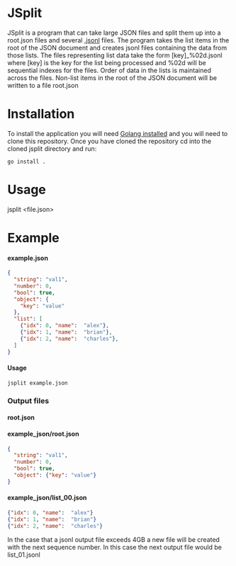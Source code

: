 # JSplit

JSplit is a program that can take large JSON files and split them up into a root.json files and several
[.jsonl](https://jsonlines.org) files. The program takes the list items in the root of the JSON document
and creates jsonl files containing the data from those lists.  The files representing list data take the
form [key]_%02d.jsonl where [key] is the key for the list being processed and %02d will be sequential indexes
for the files. Order of data in the lists is maintained across the files. Non-list items in the root of the JSON
document will be written to a file root.json

# Installation

To install the application you will need [Golang installed](https://go.dev/doc/install) and you will need to clone
this repository.  Once you have cloned the repository cd into the cloned jsplit directory and run:

`go install .`

# Usage

jsplit <file.json>

# Example

#### example.json
```json
{
  "string": "val1",
  "number": 0,
  "bool": true,
  "object": {
    "key": "value"
  },
  "list": [
    {"idx": 0, "name":  "alex"},
    {"idx": 1, "name":  "brian"},
    {"idx": 2, "name":  "charles"},
  ]
}
```

#### Usage

`jsplit example.json`

### Output files

#### root.json

#### example\_json/root.json

```json
{
  "string": "val1",
  "number": 0,
  "bool": true,
  "object": {"key": "value"}
}
```

#### example\_json/list\_00.json

```json lines
{"idx": 0, "name":  "alex"}
{"idx": 1, "name":  "brian"}
{"idx": 2, "name":  "charles"}
```

In the case that a jsonl output file exceeds 4GB a new file will be created with the next sequence number. In this case
the next output file would be list\_01.jsonl
